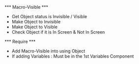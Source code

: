 *** Macro-Visible *** <br/>
- Get Object status is Invisible / Visible  <br/>
- Make Object to Invisible <br/>
- Make Object to Visible <br/>
- Check Object if it is In Screen & Not In Screen <br/>


*** Require *** <br/>
 - Add Macro-Visible into using Object <br/>
 - If adding Variables : Must be in the 1st Variables Component <br/>
